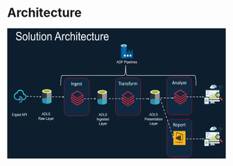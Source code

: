 # Architecture

<div aling="center">
  <img src="img/solution_architecture.PNG" height="300" width="800">
</div>
